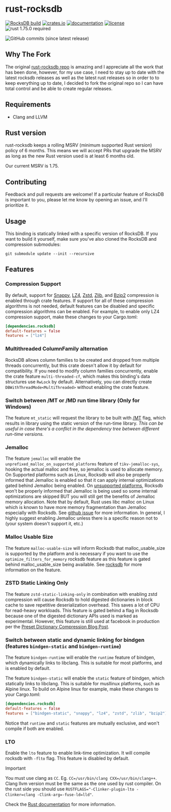 rust-rocksdb
============

[![RocksDB build](https://github.com/zaidoon1/rust-rocksdb/actions/workflows/rust.yml/badge.svg?branch=master)](https://github.com/zaidoon1/rust-rocksdb/actions/workflows/rust.yml)
[![crates.io](https://img.shields.io/crates/v/rust-rocksdb.svg)](https://crates.io/crates/rust-rocksdb)
[![documentation](https://docs.rs/rust-rocksdb/badge.svg)](https://docs.rs/rust-rocksdb)
[![license](https://img.shields.io/crates/l/rust-rocksdb.svg)](https://github.com/zaidoon1/rust-rocksdb/blob/master/LICENSE)
![rust 1.75.0 required](https://img.shields.io/badge/rust-1.75.0-blue.svg?label=MSRV)

![GitHub commits (since latest release)](https://img.shields.io/github/commits-since/zaidoon1/rust-rocksdb/latest.svg)

## Why The Fork

The original [rust-rocksdb repo](https://github.com/rust-rocksdb/rust-rocksdb) is amazing and I appreciate all the work that has
been done, however, for my use case, I need to stay up to date with the latest
rocksdb releases as well as the latest rust releases so in order to to keep
everything up to date, I decided to fork the original repo so I can have total
control and be able to create regular releases.

## Requirements

- Clang and LLVM

## Rust version

rust-rocksdb keeps a rolling MSRV (minimum supported Rust version) policy of 6 months. This means we will accept PRs that upgrade the MSRV as long as the new Rust version used is at least 6 months old.

Our current MSRV is 1.75.

## Contributing

Feedback and pull requests are welcome! If a particular feature of RocksDB is
important to you, please let me know by opening an issue, and I'll
prioritize it.

## Usage

This binding is statically linked with a specific version of RocksDB. If you
want to build it yourself, make sure you've also cloned the RocksDB and
compression submodules:

```shell
git submodule update --init --recursive
```

## Features

### Compression Support

By default, support for [Snappy](https://github.com/google/snappy),
[LZ4](https://github.com/lz4/lz4), [Zstd](https://github.com/facebook/zstd),
[Zlib](https://zlib.net), and [Bzip2](http://www.bzip.org) compression
is enabled through crate features. If support for all of these compression
algorithms is not needed, default features can be disabled and specific
compression algorithms can be enabled. For example, to enable only LZ4
compression support, make these changes to your Cargo.toml:

```toml
[dependencies.rocksdb]
default-features = false
features = ["lz4"]
```

### Multithreaded ColumnFamily alternation

RocksDB allows column families to be created and dropped
from multiple threads concurrently, but this crate doesn't allow it by default
for compatibility. If you need to modify column families concurrently, enable
the crate feature `multi-threaded-cf`, which makes this binding's
data structures use `RwLock` by default. Alternatively, you can directly create
`DBWithThreadMode<MultiThreaded>` without enabling the crate feature.

### Switch between /MT or /MD run time library (Only for Windows)

The feature `mt_static` will request the library to be built with [/MT](https://learn.microsoft.com/en-us/cpp/build/reference/md-mt-ld-use-run-time-library?view=msvc-170)
flag, which results in library using the static version of the run-time library.
*This can be useful in case there's a conflict in the dependency tree between different
run-time versions.*

### Jemalloc

The feature `jemalloc` will enable the
`unprefixed_malloc_on_supported_platforms` feature of `tikv-jemalloc-sys`,
hooking the actual malloc and free, so jemalloc is used to allocate memory. On
Supported platforms such as Linux, Rocksdb will also be properly informed that
Jemalloc is enabled so that it can apply internal optimizations gated behind
Jemalloc being enabled. On [unsupported
platforms](https://github.com/zaidoon1/rust-rocksdb/blob/master/librocksdb-sys/build.rs#L4-L7),
Rocksdb won't be properly
informed that Jemalloc is being used so some internal optimizations are skipped
BUT you will still get the benefits of Jemalloc memory allocation. Note that by
default, Rust uses libc malloc on Linux which is known to have more memory
fragmentation than Jemalloc especially with Rocksdb. See [github
issue](https://github.com/facebook/rocksdb/issues/12364) for more information.
In general, I highly suggest enabling Jemalloc unless there is a specific reason
not to (your system doesn't support it, etc.)

### Malloc Usable Size

The feature `malloc-usable-size` will inform Rocksdb that malloc_usable_size is
supported by the platform and is necessary if you want to use the
`optimize_filters_for_memory` rocksdb feature as this feature is gated behind
malloc_usable_size being available. See
[rocksdb](https://github.com/facebook/rocksdb/blob/v9.0.0/include/rocksdb/table.h#L401-L434)
for more information on the feature.

### ZSTD Static Linking Only

The feature `zstd-static-linking-only` in combination with enabling zstd
compression will cause Rocksdb to hold digested dictionaries in block cache to
save repetitive deserialization overhead. This saves a lot of CPU for read-heavy
workloads. This feature is gated behind a flag in Rocksdb because one of the
digested dictionary APIs used is marked as experimental. However, this feature
is still used at facebook in production per the [Preset Dictionary Compression
Blog Post](https://rocksdb.org/blog/2021/05/31/dictionary-compression.html).

### Switch between static and dynamic linking for bindgen (features `bindgen-static` and `bindgen-runtime`)

The feature `bindgen-runtime` will enable the `runtime` feature of bindgen, which dynamically
links to libclang. This is suitable for most platforms, and is enabled by default.

The feature `bindgen-static` will enable the `static` feature of bindgen, which statically
links to libclang. This is suitable for musllinux platforms, such as Alpine linux.
To build on Alpine linux for example, make these changes to your Cargo.toml:

```toml
[dependencies.rocksdb]
default-features = false
features = ["bindgen-static", "snappy", "lz4", "zstd", "zlib", "bzip2"]
```

Notice that `runtime` and `static` features are mutually exclusive, and won't compile if both are enabled.

### LTO

Enable the `lto` feature to enable link-time optimization. It will compile rocksdb with `-flto` flag. This feature is disabled by default.

> [!IMPORTANT]
> You must use clang as `CC`. Eg. `CC=/usr/bin/clang CXX=/usr/bin/clang++`. Clang llvm version must be the same as the one used by rust compiler.
> On the rust side you should use `RUSTFLAGS="-Clinker-plugin-lto -Clinker=clang -Clink-arg=-fuse-ld=lld"`.

Check the [Rust documentation](https://doc.rust-lang.org/rustc/linker-plugin-lto.html) for more information.
